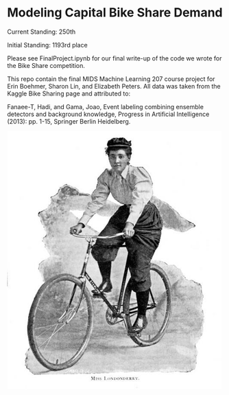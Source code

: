 Modeling Capital Bike Share Demand
===================
Current Standing: 250th

Initial Standing: 1193rd place

Please see FinalProject.ipynb for our final write-up of the code we wrote for the Bike Share competition.

This repo contain the final MIDS Machine Learning 207 course project for Erin Boehmer, Sharon Lin, and Elizabeth Peters. All data was taken from the Kaggle Bike Sharing page and attributed to:

Fanaee-T, Hadi, and Gama, Joao, Event labeling combining ensemble detectors and background knowledge, Progress in Artificial Intelligence (2013): pp. 1-15, Springer Berlin Heidelberg.

<img src="/img/londonderry.jpg" alt="Miss Londonderry" />
